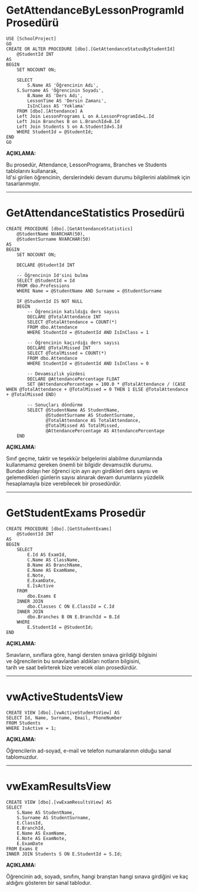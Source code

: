 # GetAttendanceByLessonProgramId Prosedürü
```
USE [SchoolProject]
GO
CREATE OR ALTER PROCEDURE [dbo].[GetAttendanceStatusByStudentId]
    @StudentId INT
AS
BEGIN
    SET NOCOUNT ON;

    SELECT 
        S.Name AS 'Öğrencinin Adı',
	S.Surname AS 'Öğrencinin Soyadı',
        B.Name AS 'Ders Adı',
        LessonTime AS 'Dersin Zamanı',
        IsInClass AS 'Yoklama'
    FROM [dbo].[Attendance] A
	Left Join LessonPrograms L on A.LessonProgramId=L.Id
	Left Join Branches B on L.BranchId=B.Id
	Left Join Students S on A.StudentId=S.Id
    WHERE StudentId = @StudentId;
END
GO
```

**AÇIKLAMA:**  

Bu prosedür, Attendance, LessonPrograms, Branches ve Students tablolarını kullanarak,  
Id'si girilen öğrencinin, derslerindeki devam durumu bilgilerini alabilmek için tasarlanmıştır.  

---

# GetAttendanceStatistics Prosedürü

```
CREATE PROCEDURE [dbo].[GetAttendanceStatistics]
    @StudentName NVARCHAR(50),
    @StudentSurname NVARCHAR(50)
AS
BEGIN
    SET NOCOUNT ON;

    DECLARE @StudentId INT

    -- Öğrencinin Id'sini bulma
    SELECT @StudentId = Id
    FROM dbo.Professions
    WHERE Name = @StudentName AND Surname = @StudentSurname

    IF @StudentId IS NOT NULL
    BEGIN
        -- Öğrencinin katıldığı ders sayısı
        DECLARE @TotalAttendance INT
        SELECT @TotalAttendance = COUNT(*)
        FROM dbo.Attendance
        WHERE StudentId = @StudentId AND IsInClass = 1

        -- Öğrencinin kaçırdığı ders sayısı
        DECLARE @TotalMissed INT
        SELECT @TotalMissed = COUNT(*)
        FROM dbo.Attendance
        WHERE StudentId = @StudentId AND IsInClass = 0

        -- Devamsızlık yüzdesi
        DECLARE @AttendancePercentage FLOAT
        SET @AttendancePercentage = 100.0 * @TotalAttendance / (CASE WHEN @TotalAttendance + @TotalMissed = 0 THEN 1 ELSE @TotalAttendance + @TotalMissed END)

        -- Sonuçları döndürme
        SELECT @StudentName AS StudentName,
               @StudentSurname AS StudentSurname,
               @TotalAttendance AS TotalAttendance,
               @TotalMissed AS TotalMissed,
               @AttendancePercentage AS AttendancePercentage
    END
```

**AÇIKLAMA:**  

Sınıf geçme, taktir ve teşekkür belgelerini alabilme durumlarında kullanmamız gereken önemli bir bilgidir devamsızlık durumu.  
Bundan dolayı her öğrenci için ayrı ayrı girdikleri ders sayısı ve gelemedikleri günlerin sayısı alınarak devam durumlarını yüzdelik hesaplamayla bize verebilecek bir prosedürdür.

---

# GetStudentExams Prosedür

```
CREATE PROCEDURE [dbo].[GetStudentExams]
    @StudentId INT
AS
BEGIN
    SELECT
        E.Id AS ExamId,
        C.Name AS ClassName,
        B.Name AS BranchName,
        E.Name AS ExamName,
        E.Note,
        E.ExamDate,
        E.IsActive
    FROM
        dbo.Exams E
    INNER JOIN
        dbo.Classes C ON E.ClassId = C.Id
    INNER JOIN
        dbo.Branches B ON E.BranchId = B.Id
    WHERE
        E.StudentId = @StudentId;
END
```

**AÇIKLAMA:** 

Sınavların, sınıflara göre, hangi dersten sınava girildiği bilgisini  
ve öğrencilerin bu sınavlardan aldıkları notların bilgisini,  
tarih ve saat belirterek bize verecek olan prosedürdür.

---

# vwActiveStudentsView

```
CREATE VIEW [dbo].[vwActiveStudentsView] AS
SELECT Id, Name, Surname, Email, PhoneNumber
FROM Students
WHERE IsActive = 1;
```

**AÇIKLAMA:** 

Öğrencilerin ad-soyad, e-mail ve telefon numaralarının olduğu sanal tablomuzdur.

---

# vwExamResultsView

```
CREATE VIEW [dbo].[vwExamResultsView] AS
SELECT 
    S.Name AS StudentName,
    S.Surname AS StudentSurname,
    E.ClassId,
    E.BranchId,
    E.Name AS ExamName,
    E.Note AS ExamNote,
    E.ExamDate
FROM Exams E
INNER JOIN Students S ON E.StudentId = S.Id;
```

**AÇIKLAMA:** 

Öğrencinin adı, soyadı, sınıfını, hangi branştan hangi sınava girdiğini ve kaç aldığını gösteren bir sanal tablodur.

